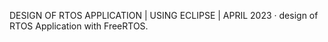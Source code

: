 DESIGN OF RTOS APPLICATION | USING ECLIPSE | APRIL 2023
· design of RTOS Application with FreeRTOS.
